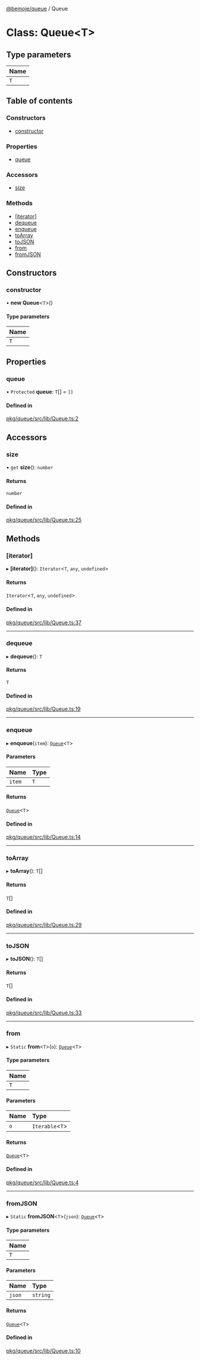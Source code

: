 [@bemoje/queue](https://github.com/bemoje/tsmono/blob/main/pkg/queue/docs/md/index.md) / Queue

# Class: Queue<T\>

## Type parameters

| Name |
| :------ |
| `T` |

## Table of contents

### Constructors

- [constructor](https://github.com/bemoje/tsmono/blob/main/pkg/queue/docs/md/classes/Queue.md#constructor)

### Properties

- [queue](https://github.com/bemoje/tsmono/blob/main/pkg/queue/docs/md/classes/Queue.md#queue)

### Accessors

- [size](https://github.com/bemoje/tsmono/blob/main/pkg/queue/docs/md/classes/Queue.md#size)

### Methods

- [[iterator]](https://github.com/bemoje/tsmono/blob/main/pkg/queue/docs/md/classes/Queue.md#[iterator])
- [dequeue](https://github.com/bemoje/tsmono/blob/main/pkg/queue/docs/md/classes/Queue.md#dequeue)
- [enqueue](https://github.com/bemoje/tsmono/blob/main/pkg/queue/docs/md/classes/Queue.md#enqueue)
- [toArray](https://github.com/bemoje/tsmono/blob/main/pkg/queue/docs/md/classes/Queue.md#toarray)
- [toJSON](https://github.com/bemoje/tsmono/blob/main/pkg/queue/docs/md/classes/Queue.md#tojson)
- [from](https://github.com/bemoje/tsmono/blob/main/pkg/queue/docs/md/classes/Queue.md#from)
- [fromJSON](https://github.com/bemoje/tsmono/blob/main/pkg/queue/docs/md/classes/Queue.md#fromjson)

## Constructors

### constructor

• **new Queue**<`T`\>()

#### Type parameters

| Name |
| :------ |
| `T` |

## Properties

### queue

• `Protected` **queue**: `T`[] = `[]`

#### Defined in

[pkg/queue/src/lib/Queue.ts:2](https://github.com/bemoje/tsmono/blob/ad6c8c6/pkg/queue/src/lib/Queue.ts#L2)

## Accessors

### size

• `get` **size**(): `number`

#### Returns

`number`

#### Defined in

[pkg/queue/src/lib/Queue.ts:25](https://github.com/bemoje/tsmono/blob/ad6c8c6/pkg/queue/src/lib/Queue.ts#L25)

## Methods

### [iterator]

▸ **[iterator]**(): `Iterator`<`T`, `any`, `undefined`\>

#### Returns

`Iterator`<`T`, `any`, `undefined`\>

#### Defined in

[pkg/queue/src/lib/Queue.ts:37](https://github.com/bemoje/tsmono/blob/ad6c8c6/pkg/queue/src/lib/Queue.ts#L37)

___

### dequeue

▸ **dequeue**(): `T`

#### Returns

`T`

#### Defined in

[pkg/queue/src/lib/Queue.ts:19](https://github.com/bemoje/tsmono/blob/ad6c8c6/pkg/queue/src/lib/Queue.ts#L19)

___

### enqueue

▸ **enqueue**(`item`): [`Queue`](https://github.com/bemoje/tsmono/blob/main/pkg/queue/docs/md/classes/Queue.md)<`T`\>

#### Parameters

| Name | Type |
| :------ | :------ |
| `item` | `T` |

#### Returns

[`Queue`](https://github.com/bemoje/tsmono/blob/main/pkg/queue/docs/md/classes/Queue.md)<`T`\>

#### Defined in

[pkg/queue/src/lib/Queue.ts:14](https://github.com/bemoje/tsmono/blob/ad6c8c6/pkg/queue/src/lib/Queue.ts#L14)

___

### toArray

▸ **toArray**(): `T`[]

#### Returns

`T`[]

#### Defined in

[pkg/queue/src/lib/Queue.ts:29](https://github.com/bemoje/tsmono/blob/ad6c8c6/pkg/queue/src/lib/Queue.ts#L29)

___

### toJSON

▸ **toJSON**(): `T`[]

#### Returns

`T`[]

#### Defined in

[pkg/queue/src/lib/Queue.ts:33](https://github.com/bemoje/tsmono/blob/ad6c8c6/pkg/queue/src/lib/Queue.ts#L33)

___

### from

▸ `Static` **from**<`T`\>(`o`): [`Queue`](https://github.com/bemoje/tsmono/blob/main/pkg/queue/docs/md/classes/Queue.md)<`T`\>

#### Type parameters

| Name |
| :------ |
| `T` |

#### Parameters

| Name | Type |
| :------ | :------ |
| `o` | `Iterable`<`T`\> |

#### Returns

[`Queue`](https://github.com/bemoje/tsmono/blob/main/pkg/queue/docs/md/classes/Queue.md)<`T`\>

#### Defined in

[pkg/queue/src/lib/Queue.ts:4](https://github.com/bemoje/tsmono/blob/ad6c8c6/pkg/queue/src/lib/Queue.ts#L4)

___

### fromJSON

▸ `Static` **fromJSON**<`T`\>(`json`): [`Queue`](https://github.com/bemoje/tsmono/blob/main/pkg/queue/docs/md/classes/Queue.md)<`T`\>

#### Type parameters

| Name |
| :------ |
| `T` |

#### Parameters

| Name | Type |
| :------ | :------ |
| `json` | `string` |

#### Returns

[`Queue`](https://github.com/bemoje/tsmono/blob/main/pkg/queue/docs/md/classes/Queue.md)<`T`\>

#### Defined in

[pkg/queue/src/lib/Queue.ts:10](https://github.com/bemoje/tsmono/blob/ad6c8c6/pkg/queue/src/lib/Queue.ts#L10)
